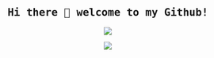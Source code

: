 <h2 align="center"><samp> Hi there 👋 welcome to my Github!</samp></h2>
<p align="center">
  <img src="https://66.media.tumblr.com/80f2805acce4d3cb1694268a7107bbe7/71f7b69b94e638d9-ae/s640x960/e82a6dd4011f58af83fc47c6cbcc16db97d9e051.gif" />
</p>

<p align="center">
  <a href= "https://twitter.com/ari_hacks"><img src="https://img.icons8.com/material-outlined/30/000000/twitter.png"/></a>
</p>
